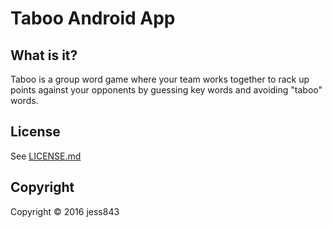 Taboo Android App
========================

What is it?
-----------

Taboo is a group word game where your team works together to rack up points against your opponents by guessing key words and avoiding "taboo" words.

License
-------

See [LICENSE.md](LICENSE.md)

Copyright
---------

Copyright © 2016 jess843
